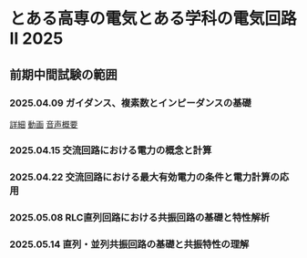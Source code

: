 # とある高専の電気とある学科の電気回路II 2025

## 前期中間試験の範囲
### 2025.04.09 ガイダンス、複素数とインピーダンスの基礎
[詳細](https://github.com/naoya1110/electric_circuit_2_2025/blob/main/20250408.md)
[動画](https://kosenjp.sharepoint.com/sites/039R73ESII/_layouts/15/embed.aspx?UniqueId=d04c620c-f40d-4ef4-91c7-2246e009207f&embed=%7B%22ust%22%3Atrue%2C%22hv%22%3A%22CopyEmbedCode%22%7D&referrer=StreamWebApp&referrerScenario=EmbedDialog.Create)
[音声概要](https://kosenjp.sharepoint.com/sites/039R73ESII/_layouts/15/embed.aspx?UniqueId=96705804-0173-4cb8-ae4d-38094052f9a9&embed=%7B%22ust%22%3Atrue%2C%22hv%22%3A%22CopyEmbedCode%22%7D&referrer=StreamWebApp&referrerScenario=EmbedDialog.Create)

### 2025.04.15 交流回路における電力の概念と計算
### 2025.04.22 交流回路における最大有効電力の条件と電力計算の応用
### 2025.05.08 RLC直列回路における共振回路の基礎と特性解析
### 2025.05.14 直列・並列共振回路の基礎と共振特性の理解
